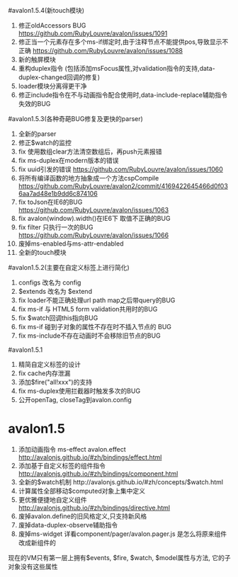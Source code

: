 #avalon1.5.4(新touch模块)

1. 修正oldAccessors BUG https://github.com/RubyLouvre/avalon/issues/1091
2. 修正当一个元素存在多个ms-if绑定时,由于注释节点不能提供pos,导致显示不正确 https://github.com/RubyLouvre/avalon/issues/1088
3. 新的触屏模块
4. 重构duplex指令 (包括添加msFocus属性,对validation指令的支持,data-duplex-changed回调的修复)
5. loader模块分离得更干净
6. 修正include指令在不与动画指令配合使用时,data-include-replace辅助指令失效的BUG

#avalon1.5.3(各种奇葩BUG修复及更快的parser)

1. 全新的parser
2. 修正$watch的监控
3. fix 使用数组clear方法清空数组后，再push元素报错
4. fix ms-duplex在modern版本的错误
5. fix uuid引发的错误 https://github.com/RubyLouvre/avalon/issues/1060
6. 将所有编译函数的地方抽象成一个方法cspCompile https://github.com/RubyLouvre/avalon2/commit/4169422645466d0f036aa7ad48e1b9dd6c874106
7. fix toJson在IE6的BUG https://github.com/RubyLouvre/avalon/issues/1063
8. fix avalon(window).width()在IE6下 取值不正确的BUG
9. fix filter 只执行一次的BUG https://github.com/RubyLouvre/avalon/issues/1066
10. 废掉ms-enabled与ms-attr-endabled
11. 全新的touch模块

#avalon1.5.2(主要在自定义标签上进行简化)

1. configs 改名为 config
2. $extends  改名为 $extend
3. fix loader不能正确处理url path map之后带query的BUG
4. fix ms-if 与 HTML5 form validation共用时的BUG
5. fix $watch回调this指向BUG
6. fix ms-if 碰到子对象的属性不存在时不插入节点的 BUG
7. fix ms-include不存在动画时不会移除旧节点的BUG

#avalon1.5.1
1. 精简自定义标签的设计
2. fix cache内存泄漏
3. 添加$fire("all!xxx")的支持
4. fix ms-duplex使用拦截器时触发多次的BUG
5. 公开openTag, closeTag到avalon.config


# avalon1.5

1. 添加动画指令 ms-effect avalon.effect http://avalonjs.github.io/#zh/bindings/effect.html
2. 添加基于自定义标签的组件指令 http://avalonjs.github.io/#zh/bindings/component.html
3. 全新的$watch机制   http://avalonjs.github.io/#zh/concepts/$watch.html
4. 计算属性全部移动$computed对象上集中定义
5. 更优雅便捷地自定义组件  http://avalonjs.github.io/#zh/bindings/directive.html
6. 废掉avalon.define的旧风格定义,只支持新风格
7. 废掉data-duplex-observe辅助指令
8. 废掉ms-widget 详看component/pager/avalon.pager.js 是怎么将原来组件改成新组件的

现在的VM只有第一层上拥有$events, $fire, $watch, $model属性与方法, 它的子对象没有这些属性

